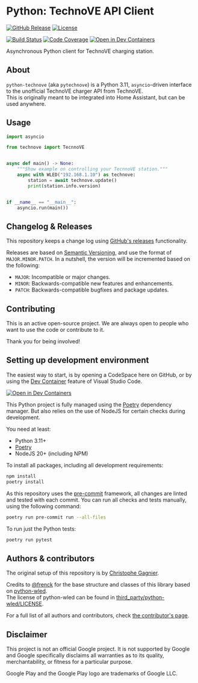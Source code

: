 # Python: TechnoVE API Client

[![GitHub Release][releases-shield]][releases]
[![License][license-shield]](LICENSE)

[![Build Status][build-shield]][build]
[![Code Coverage][codecov-shield]][codecov]
[![Open in Dev Containers][devcontainer-shield]][devcontainer]

Asynchronous Python client for TechnoVE charging station.

## About

`python-technove` (aka `pytechnove`) is a Python 3.11, `asyncio`-driven interface
to the unofficial TechnoVE charger API from TechnoVE.\
This is originally meant to be integrated into Home Assistant, but can be used anywhere.

## Usage

```python
import asyncio

from technove import TecnnoVE


async def main() -> None:
    """Show example on controlling your TecnnoVE station."""
    async with WLED("192.168.1.10") as technove:
        station = await technove.update()
        print(station.info.version)


if __name__ == "__main__":
    asyncio.run(main())
```

## Changelog & Releases

This repository keeps a change log using [GitHub's releases][releases]
functionality.

Releases are based on [Semantic Versioning][semver], and use the format
of `MAJOR.MINOR.PATCH`. In a nutshell, the version will be incremented
based on the following:

- `MAJOR`: Incompatible or major changes.
- `MINOR`: Backwards-compatible new features and enhancements.
- `PATCH`: Backwards-compatible bugfixes and package updates.

## Contributing

This is an active open-source project. We are always open to people who want to
use the code or contribute to it.

Thank you for being involved!

## Setting up development environment

The easiest way to start, is by opening a CodeSpace here on GitHub, or by using
the [Dev Container][devcontainer] feature of Visual Studio Code.

[![Open in Dev Containers][devcontainer-shield]][devcontainer]

This Python project is fully managed using the [Poetry][poetry] dependency
manager. But also relies on the use of NodeJS for certain checks during
development.

You need at least:

- Python 3.11+
- [Poetry][poetry-install]
- NodeJS 20+ (including NPM)

To install all packages, including all development requirements:

```bash
npm install
poetry install
```

As this repository uses the [pre-commit][pre-commit] framework, all changes
are linted and tested with each commit. You can run all checks and tests
manually, using the following command:

```bash
poetry run pre-commit run --all-files
```

To run just the Python tests:

```bash
poetry run pytest
```

## Authors & contributors

The original setup of this repository is by [Christophe Gagnier][moustachauve].

Credits to [@frenck][frenck] for the base structure and classes of this library
based on [python-wled][python-wled].\
The license of python-wled can be found in
[third_party/python-wled/LICENSE](third_party/python-wled/LICENSE).

For a full list of all authors and contributors,
check [the contributor's page][contributors].

## Disclaimer

This project is not an official Google project. It is not supported by
Google and Google specifically disclaims all warranties as to its quality,
merchantability, or fitness for a particular purpose.

Google Play and the Google Play logo are trademarks of Google LLC.

[build-shield]: https://github.com/Moustachauve/pytechnove/actions/workflows/tests.yaml/badge.svg
[build]: https://github.com/Moustachauve/pytechnove/actions/workflows/tests.yaml
[codecov-shield]: https://codecov.io/gh/Moustachauve/pytechnove/branch/main/graph/badge.svg
[codecov]: https://codecov.io/gh/Moustachauve/pytechnove
[contributors]: https://github.com/Moustachauve/pytechnove/graphs/contributors
[devcontainer-shield]: https://img.shields.io/static/v1?label=Dev%20Containers&message=Open&color=blue&logo=visualstudiocode
[devcontainer]: https://vscode.dev/redirect?url=vscode://ms-vscode-remote.remote-containers/cloneInVolume?url=https://github.com/Moustachauve/pytechnove
[moustachauve]: https://github.com/Moustachauve
[frenck]: https://github.com/frenck
[python-wled]: https://github.com/frenck/python-wled/
[license-shield]: https://img.shields.io/github/license/Moustachauve/pytechnove.svg
[maintenance-shield]: https://img.shields.io/maintenance/yes/2023.svg
[poetry-install]: https://python-poetry.org/docs/#installation
[poetry]: https://python-poetry.org
[pre-commit]: https://pre-commit.com/
[releases-shield]: https://img.shields.io/github/release/Moustachauve/pytechnove.svg
[releases]: https://github.com/Moustachauve/pytechnove/releases
[semver]: http://semver.org/spec/v2.0.0.html
